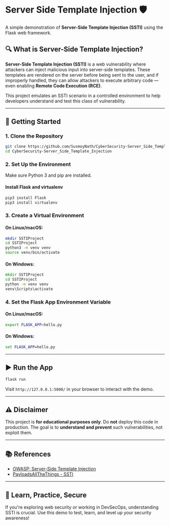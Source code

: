 # Server Side Template Injection 🛡️

A simple demonstration of **Server-Side Template Injection (SSTI)** using the Flask web framework.

## 🔍 What is Server-Side Template Injection?

**Server-Side Template Injection (SSTI)** is a web vulnerability where attackers can inject malicious input into server-side templates. These templates are rendered on the server before being sent to the user, and if improperly handled, they can allow attackers to execute arbitrary code — even enabling **Remote Code Execution (RCE)**.

This project emulates an SSTI scenario in a controlled environment to help developers understand and test this class of vulnerability.

---

## 🚀 Getting Started

### 1. Clone the Repository

```bash
git clone https://github.com/SusmoyNath/CyberSecurity-Server_Side_Template_Injection.git
cd CyberSecurity-Server_Side_Template_Injection
```

### 2. Set Up the Environment

Make sure Python 3 and pip are installed.

#### Install Flask and virtualenv

```bash
pip3 install Flask
pip3 install virtualenv
```

### 3. Create a Virtual Environment

#### On Linux/macOS:

```bash
mkdir SSTIProject
cd SSTIProject
python3 -m venv venv
source venv/bin/activate
```

#### On Windows:

```cmd
mkdir SSTIProject
cd SSTIProject
python -m venv venv
venv\Scripts\activate
```

### 4. Set the Flask App Environment Variable

#### On Linux/macOS:

```bash
export FLASK_APP=hello.py
```

#### On Windows:

```cmd
set FLASK_APP=hello.py
```

---

## ▶️ Run the App

```bash
flask run
```

Visit `http://127.0.0.1:5000/` in your browser to interact with the demo.

---

## ⚠️ Disclaimer

This project is **for educational purposes only**. Do **not** deploy this code in production. The goal is to **understand and prevent** such vulnerabilities, not exploit them.

---

## 📚 References

- [OWASP: Server-Side Template Injection](https://owasp.org/www-community/attacks/Server-Side_Template_Injection)
- [PayloadsAllTheThings - SSTI](https://github.com/swisskyrepo/PayloadsAllTheThings/tree/master/Server%20Side%20Template%20Injection)

---

## 🧠 Learn, Practice, Secure

If you're exploring web security or working in DevSecOps, understanding SSTI is crucial. Use this demo to test, learn, and level up your security awareness!

